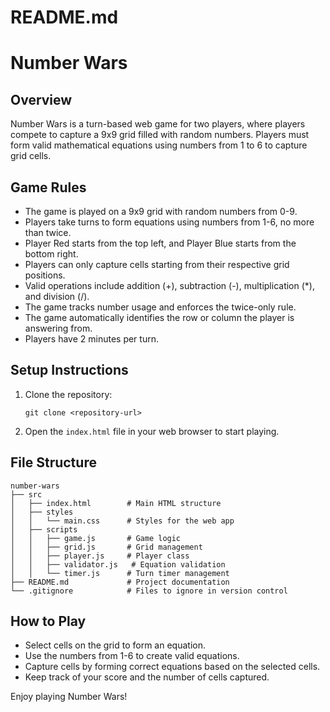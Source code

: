 # README.md

# Number Wars

## Overview
Number Wars is a turn-based web game for two players, where players compete to capture a 9x9 grid filled with random numbers. Players must form valid mathematical equations using numbers from 1 to 6 to capture grid cells.

## Game Rules
- The game is played on a 9x9 grid with random numbers from 0-9.
- Players take turns to form equations using numbers from 1-6, no more than twice.
- Player Red starts from the top left, and Player Blue starts from the bottom right.
- Players can only capture cells starting from their respective grid positions.
- Valid operations include addition (+), subtraction (-), multiplication (*), and division (/).
- The game tracks number usage and enforces the twice-only rule.
- The game automatically identifies the row or column the player is answering from.
- Players have 2 minutes per turn.

## Setup Instructions
1. Clone the repository:
   ```
   git clone <repository-url>
   ```
2. Open the `index.html` file in your web browser to start playing.

## File Structure
```
number-wars
├── src
│   ├── index.html        # Main HTML structure
│   ├── styles
│   │   └── main.css      # Styles for the web app
│   ├── scripts
│   │   ├── game.js       # Game logic
│   │   ├── grid.js       # Grid management
│   │   ├── player.js     # Player class
│   │   ├── validator.js   # Equation validation
│   │   └── timer.js      # Turn timer management
├── README.md             # Project documentation
└── .gitignore            # Files to ignore in version control
```

## How to Play
- Select cells on the grid to form an equation.
- Use the numbers from 1-6 to create valid equations.
- Capture cells by forming correct equations based on the selected cells.
- Keep track of your score and the number of cells captured.

Enjoy playing Number Wars!